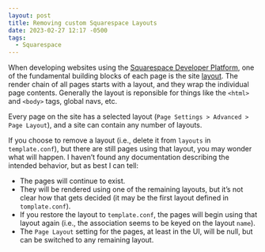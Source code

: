 ```yaml
---
layout: post
title: Removing custom Squarespace Layouts
date: 2023-02-27 12:17 -0500
tags:
  - Squarespace
---
```


When developing websites using the [Squarespace Developer Platform](https://developers.squarespace.com), one of the fundamental building blocks of each page is the site [layout](https://developers.squarespace.com/layouts-regions). The render chain of all pages starts with a layout, and they wrap the individual page contents. Generally the layout is reponsible for things like the `<html>` and `<body>` tags, global navs, etc.

Every page on the site has a selected layout (`Page Settings > Advanced > Page Layout`), and a site can contain any number of layouts.

If you choose to remove a layout (i.e., delete it from `layouts` in `template.conf`), but there are still pages using that layout, you may wonder what will happen. I haven’t found any documentation describing the intended behavior, but as best I can tell:

- The pages will continue to exist.
- They will be rendered using one of the remaining layouts, but it’s not clear how that gets decided (it may be the first layout defined in `tomplate.conf`).
- If you restore the layout to `template.conf`, the pages will begin using that layout again (i.e., the association seems to be keyed on the layout `name`).
- The `Page Layout` setting for the pages, at least in the UI, will be null, but can be switched to any remaining layout.
